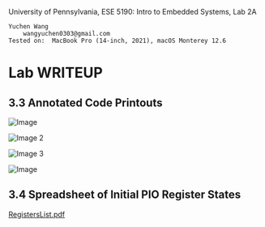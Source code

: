 University of Pennsylvania, ESE 5190: Intro to Embedded Systems, Lab 2A

    Yuchen Wang
        wangyuchen0303@gmail.com
    Tested on:  MacBook Pro (14-inch, 2021), macOS Monterey 12.6

# Lab WRITEUP
## 3.3 Annotated Code Printouts

![Image](https://user-images.githubusercontent.com/105755054/196012565-afd1c4de-caf1-4c58-a3e2-f469d011db82.jpeg)

![Image 2](https://user-images.githubusercontent.com/105755054/196012569-53654f26-ae30-4703-b3a4-5bf9b3aa8728.jpeg)

![Image 3](https://user-images.githubusercontent.com/105755054/196012571-f698f843-393e-47d6-b038-8fdac8d70601.jpeg)

![Image](https://user-images.githubusercontent.com/105755054/196012788-df3de967-bf7d-4952-b550-a80a06b085e3.jpeg)

## 3.4 Spreadsheet of Initial PIO Register States

[RegistersList.pdf](https://github.com/YuchenWang0303/ese5190-2022-lab2-into-the-void-star/files/9793649/RegistersList.pdf)





